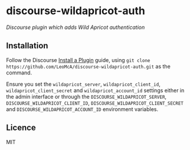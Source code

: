 # discourse-wildapricot-auth
*Discourse plugin which adds Wild Apricot authentication*

## Installation

Follow the Discourse [Install a Plugin](https://meta.discourse.org/t/install-a-plugin/19157) guide, using `git clone https://github.com/LeoMcA/discourse-wildapricot-auth.git` as the command.

Ensure you set the `wildapricot_server`, `wildapricot_client_id`, `wildapricot_client_secret` and `wildapricot_account_id` settings either in the admin interface or through the `DISCOURSE_WILDAPRICOT_SERVER`, `DISCOURSE_WILDAPRICOT_CLIENT_ID`, `DISCOURSE_WILDAPRICOT_CLIENT_SECRET` and `DISCOURSE_WILDAPRICOT_ACCOUNT_ID` environment variables.

## Licence

MIT
